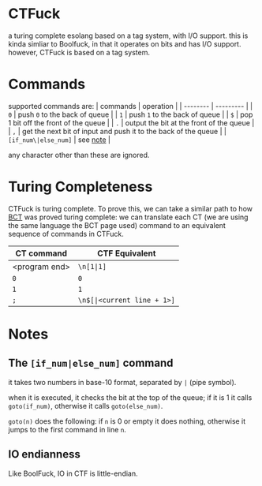 # CTFuck
a turing complete esolang based on a tag system, with I/O support.
this is kinda simliar to Boolfuck, in that it operates on bits and has I/O support.
however, CTFuck is based on a tag system.

# Commands

supported commands are:
| commands | operation |
| -------- | --------- |
| `0` | push `0` to the back of queue |
| `1` | push `1` to the back of queue |
| `$` | pop 1 bit off the front of the queue |
| `.` | output the bit at the front of the queue |
| `,` | get the next bit of input and push it to the back of the queue |
| `[if_num\|else_num]` | see [note](#the-if_numelse_num-command) |

any character other than these are ignored.

# Turing Completeness
CTFuck is turing complete. To prove this, we can take a similar path to how [BCT](https://esolangs.org/wiki/Bitwise_Cyclic_Tag) was proved turing complete: we can translate each CT (we are using the same language the BCT page used) command to an equivalent sequence of commands in CTFuck.

| CT command | CTF Equivalent |
| ---------- | --------------- |
| \<program end\> | `\n[1\|1]` |
| `0` | `0` |
| `1` | `1` |
| `;` | `\n$[\|<current line + 1>]` |

# Notes
## The `[if_num|else_num]` command
it takes two numbers in base-10 format, separated by `|` (pipe symbol).

when it is executed, it checks the bit at the top of the queue;
if it is 1 it calls `goto(if_num)`, otherwise it calls `goto(else_num)`.

`goto(n)` does the following: if `n` is 0 or empty it does nothing, otherwise it jumps to the first command in line `n`.

## IO endianness
Like BoolFuck, IO in CTF is little-endian.

